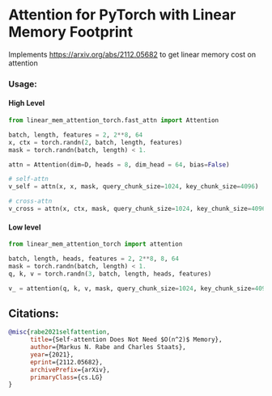 # Attention for PyTorch with Linear Memory Footprint

Implements https://arxiv.org/abs/2112.05682 to get linear memory cost on attention


### Usage:

#### High Level

```python
from linear_mem_attention_torch.fast_attn import Attention

batch, length, features = 2, 2**8, 64
x, ctx = torch.randn(2, batch, length, features)
mask = torch.randn(batch, length) < 1.

attn = Attention(dim=D, heads = 8, dim_head = 64, bias=False)

# self-attn
v_self = attn(x, x, mask, query_chunk_size=1024, key_chunk_size=4096)

# cross-attn
v_cross = attn(x, ctx, mask, query_chunk_size=1024, key_chunk_size=4096)
```

#### Low level

```python
from linear_mem_attention_torch import attention

batch, length, heads, features = 2, 2**8, 8, 64
mask = torch.randn(batch, length) < 1.
q, k, v = torch.randn(3, batch, length, heads, features)

v_ = attention(q, k, v, mask, query_chunk_size=1024, key_chunk_size=4096)
```


## Citations:

```bibtex
@misc{rabe2021selfattention,
      title={Self-attention Does Not Need $O(n^2)$ Memory}, 
      author={Markus N. Rabe and Charles Staats},
      year={2021},
      eprint={2112.05682},
      archivePrefix={arXiv},
      primaryClass={cs.LG}
}
```
